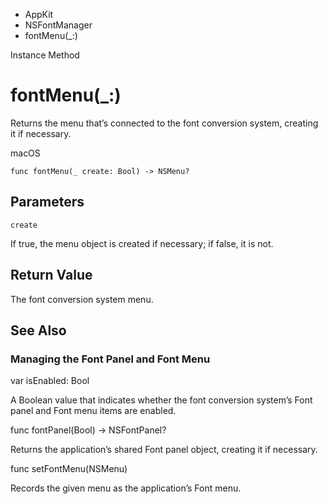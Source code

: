 

- AppKit
- NSFontManager
-  fontMenu(\_:) 

Instance Method

# fontMenu(\_:)

Returns the menu that’s connected to the font conversion system, creating it if necessary.

macOS

``` source
func fontMenu(_ create: Bool) -> NSMenu?
```

## Parameters 

`create`  

If true, the menu object is created if necessary; if false, it is not.

## Return Value

The font conversion system menu.

## See Also

### Managing the Font Panel and Font Menu

var isEnabled: Bool

A Boolean value that indicates whether the font conversion system’s Font panel and Font menu items are enabled.

func fontPanel(Bool) -> NSFontPanel?

Returns the application’s shared Font panel object, creating it if necessary.

func setFontMenu(NSMenu)

Records the given menu as the application’s Font menu.


